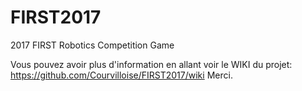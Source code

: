 # FIRST2017
2017 FIRST Robotics Competition Game 

Vous pouvez avoir plus d'information en allant voir le WIKI du projet: https://github.com/Courvilloise/FIRST2017/wiki
Merci.
